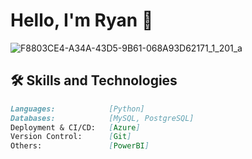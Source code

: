 # Hello, I'm Ryan 👋

![F8803CE4-A34A-43D5-9B61-068A93D62171_1_201_a](https://user-images.githubusercontent.com/113039811/225420283-711d258c-1147-4528-b87e-115345bed189.jpeg)


## 🛠️ Skills and Technologies

```markdown
Languages:            [Python]
Databases:            [MySQL, PostgreSQL]
Deployment & CI/CD:   [Azure]
Version Control:      [Git]
Others:               [PowerBI]

